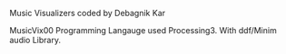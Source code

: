 Music Visualizers coded by Debagnik Kar

MusicVix00
Programming Langauge used Processing3. With ddf/Minim audio Library.
